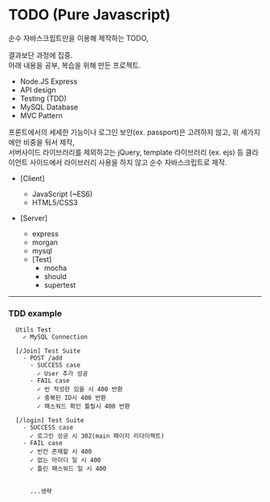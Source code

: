 # TODO (Pure Javascript)

순수 자바스크립트만을 이용해 제작하는 TODO,

결과보단 과정에 집중.  
아래 내용을 공부, 복습을 위해 만든 프로젝트.

- Node.JS Express
- API design
- Testing (TDD)
- MySQL Database
- MVC Pattern

프론트에서의 세세한 기능이나 로그인 보안(ex. passport)은 고려하지 않고, 위 세가지에만 비중을 둬서 제작,  
서버사이드 라이브러리를 제외하고는 jQuery, template 라이브러리 (ex. ejs) 등 클라이언트 사이드에서 라이브러리 사용을 하지 않고 순수 자바스크립트로 제작.

- [Client]
  - JavaScript (~ES6)
  - HTML5/CSS3

- [Server]
  - express
  - morgan
  - mysql
  - [Test]
    - mocha
    - should
    - supertest

---

### TDD example

```
  Utils Test
    ✓ MySQL Connection

  [/Join] Test Suite
    - POST /add
      - SUCCESS case
        ✓ User 추가 성공
      - FAIL case
        ✓ 빈 작성란 있을 시 400 반환
        ✓ 중복된 ID시 400 반환
        ✓ 패스워드 확인 틀릴시 400 반환

  [/login] Test Suite
    - SUCCESS case
      ✓ 로그인 성공 시 302(main 페이지 리다이렉트)
    - FAIL case
      ✓ 빈칸 존재할 시 400
      ✓ 없는 아이디 일 시 400
      ✓ 틀린 패스워드 일 시 400


      ...생략
```
